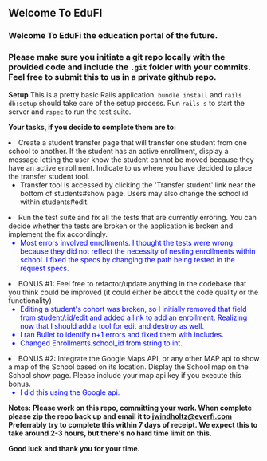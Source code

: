 ## Welcome To EduFI
### Welcome To EduFi the education portal of the future.

### Please make sure you initiate a git repo locally with the provided code and include the `.git` folder with your commits.  Feel free to submit this to us in a private github repo.

**Setup**
This is a pretty basic Rails application.
`bundle install` and `rails db:setup` should take care of the setup process.
Run `rails s` to start the server and `rspec` to run the test suite.

**Your tasks, if you decide to complete them are to:**
<li>
  Create a student transfer page that will transfer one student from one school to another.
  If the student has an active enrollment, display a message letting the user know the
  student cannot be moved because they have an active enrollment.
  Indicate to us where you have decided to place the transfer student tool.

  <ul>
    <li>Transfer tool is accessed by clicking the 'Transfer student' link near the bottom of students#show page. Users
      may also change the school id within students#edit.
    </li>
  </ul>
</li>

<li>
  Run the test suite and fix all the tests that are currently erroring.
  You can decide whether the tests are broken or the application is broken and implement
  the fix accordingly.
  <ul>
    <li style="color:blue"> Most errors involved enrollments. I thought the tests were wrong because they did not reflect the 
      necessity of nesting enrollments within school. I fixed the specs by changing the path being tested in the request specs.
    </li>
  </ul>
</li>

<li>
  BONUS #1: Feel free to refactor/update anything in the codebase that you think
  could be improved (it could either be about the code quality or the functionality)
  <ul>
    <li style="color:blue"> Editing a student's cohort was broken, so I initially removed that field from student/:id/edit and added a link
      to add an enrollment. Realizing now that I should add a tool for edit and destroy as well.
    </li style="color:blue">
    <li style="color:blue"> I ran Bullet to identify n+1 errors and fixed them with includes.</li>
    <li style="color:blue"> Changed Enrollments.school_id from string to int. </li>
  </ul>
</li>

<li>
  BONUS #2: Integrate the Google Maps API, or any other MAP api to show a map of the
  School based on its location. Display the School map on the School show page.
  Please include your map api key if you execute this bonus.
  <ul>
    <li style="color:blue">I did this using the Google api.</li>
  </ul>
</li>

**Notes:**
<b>Please work on this repo, committing your work. When complete please zip the repo back up and email it to jwindholtz@everfi.com</b>
<b>
Preferrably try to complete this within 7 days of receipt.
We expect this to take around 2-3 hours, but there's no hard time limit on this.
</b>

<b>Good luck and thank you for your time.</b>

